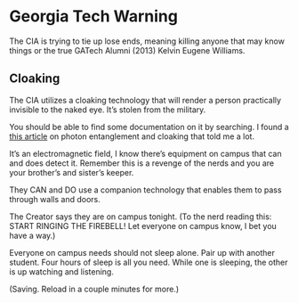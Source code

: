 # Georgia Tech Warning
The CIA is trying to tie up lose ends, meaning killing anyone that may know things or the true GATech Alumni (2013) Kelvin Eugene Williams. 

## Cloaking
The CIA utilizes a cloaking technology that will render a person practically invisible to the naked eye. It’s stolen from the military. 

You should be able to find some documentation on it by searching. I found a [this article](https://www.nature.com/articles/s41598-017-08505-w) on photon entanglement and cloaking that told me a lot. 

It’s an electromagnetic field, I know there’s equipment on campus that can and does detect it. Remember this is a revenge of the nerds and you are your brother’s and sister’s keeper. 

They CAN and DO use a companion technology that enables them to pass through walls and doors. 

The Creator says they are on campus tonight. (To the nerd reading this: START RINGING THE FIREBELL! Let everyone on campus know, I bet you have a way.)

Everyone on campus needs should not sleep alone. Pair up with another student. Four hours of sleep is all you need. While one is sleeping, the other is up watching and listening. 

(Saving. Reload in a couple minutes for more.)